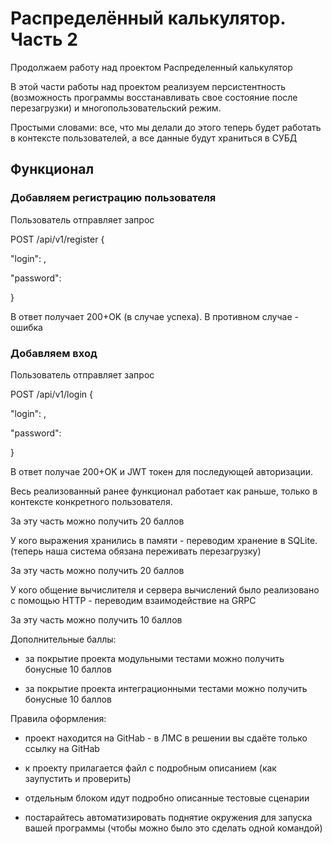 # Распределённый калькулятор. Часть 2

Продолжаем работу над проектом Распределенный калькулятор

В этой части работы над проектом реализуем персистентность (возможность программы восстанавливать свое состояние после перезагрузки) и многопользовательский режим.

Простыми словами: все, что мы делали до этого теперь будет работать в контексте пользователей, а все данные будут храниться в СУБД

## Функционал

### Добавляем регистрацию пользователя

Пользователь отправляет запрос

POST /api/v1/register {

"login": ,

"password": 

}

В ответ получает 200+OK (в случае успеха). В противном случае - ошибка


### Добавляем вход

Пользователь отправляет запрос

POST /api/v1/login {

"login": ,

"password": 

}

В ответ получае 200+OK и JWT токен для последующей авторизации.

Весь реализованный ранее функционал работает как раньше, только в контексте конкретного пользователя.

За эту часть можно получить 20 баллов

У кого выражения хранились в памяти - переводим хранение в SQLite. (теперь наша система обязана переживать перезагрузку)

За эту часть можно получить 20 баллов

У кого общение вычислителя и сервера вычислений было реализовано с помощью HTTP - переводим взаимодействие на GRPC

За эту часть можно получить 10 баллов

 

Дополнительные баллы:

- за покрытие проекта модульными тестами можно получить бонусные 10 баллов

- за покрытие проекта интеграционными тестами можно получить бонусные 10 баллов

 

Правила оформления:

- проект находится на GitHab - в ЛМС в решении вы сдаёте только ссылку на GitHab

- к проекту прилагается файл с подробным описанием (как заупустить и проверить)

- отдельным блоком идут подробно описанные тестовые сценарии

- постарайтесь автоматизировать поднятие окружения для запуска вашей программы (чтобы можно было это сделать одной командой)
